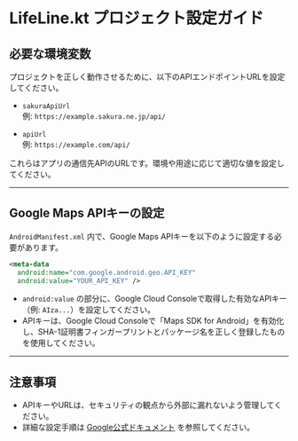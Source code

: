 # LifeLine.kt プロジェクト設定ガイド

## 必要な環境変数

プロジェクトを正しく動作させるために、以下のAPIエンドポイントURLを設定してください。

- `sakuraApiUrl`  
  例: `https://example.sakura.ne.jp/api/`

- `apiUrl`  
  例: `https://example.com/api/`

これらはアプリの通信先APIのURLです。環境や用途に応じて適切な値を設定してください。

---

## Google Maps APIキーの設定


`AndroidManifest.xml` 内で、Google Maps APIキーを以下のように設定する必要があります。

```xml
<meta-data
  android:name="com.google.android.geo.API_KEY"
  android:value="YOUR_API_KEY" />
```

- `android:value` の部分に、Google Cloud Consoleで取得した有効なAPIキー（例: `AIza...`）を設定してください。
- APIキーは、Google Cloud Consoleで「Maps SDK for Android」を有効化し、SHA-1証明書フィンガープリントとパッケージ名を正しく登録したものを使用してください。

---

## 注意事項

- APIキーやURLは、セキュリティの観点から外部に漏れないよう管理してください。
- 詳細な設定手順は [Google公式ドキュメント](https://developers.google.com/maps/documentation/android-sdk/start) を参照してください。
